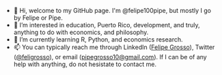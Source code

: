 - 👋 Hi, welcome to my GitHub page. I'm @felipe100pipe, but mostly I go by Felipe or Pipe. 
- 👀 I’m interested in education, Puerto Rico, development, and truly, anything to do with economics, and philosophy. 
- 🌱 I’m currently learning R, Python, and economics research. 
- 📫 You can typically reach me through LinkedIn ([Felipe Grosso](https://www.linkedin.com/in/felipe-grosso/)), Twitter ([@feligrosso](https://twitter.com/feligrosso)), or email (pipegrosso10@gmail.com). If I can be of any help with anything, do not hesistate to contact me. 
